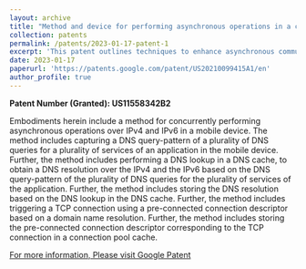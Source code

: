 ```yaml
---
layout: archive
title: "Method and device for performing asynchronous operations in a communication system"
collection: patents
permalink: /patents/2023-01-17-patent-1
excerpt: 'This patent outlines techniques to enhance asynchronous communication by efficiently managing operations over multiple network protocols (e.g., IPv4, IPv6). It focuses on optimizing performance, reducing latency, and improving resource utilization in modern communication systems'
date: 2023-01-17
paperurl: 'https://patents.google.com/patent/US20210099415A1/en'
author_profile: true
---
```

**Patent Number (Granted): US11558342B2**

Embodiments herein include a method for concurrently performing asynchronous operations over IPv4 and IPv6 in a mobile device. The method includes capturing a DNS query-pattern of a plurality of DNS queries for a plurality of services of an application in the mobile device. Further, the method includes performing a DNS lookup in a DNS cache, to obtain a DNS resolution over the IPv4 and the IPv6 based on the DNS query-pattern of the plurality of DNS queries for the plurality of services of the application. Further, the method includes storing the DNS resolution based on the DNS lookup in the DNS cache. Further, the method includes triggering a TCP connection using a pre-connected connection descriptor based on a domain name resolution. Further, the method includes storing the pre-connected connection descriptor corresponding to the TCP connection in a connection pool cache.

[For more information, Please visit Google Patent](https://patents.google.com/patent/US20210099415A1/en)

